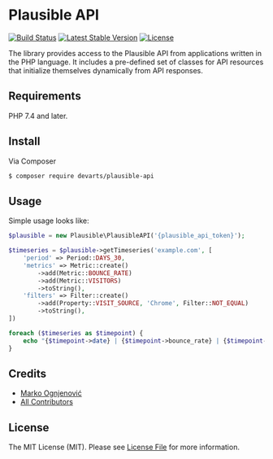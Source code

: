 # Plausible API

[![Build Status](https://github.com/devarts/plausible-api/actions/workflows/ci.yml/badge.svg?branch=master)](https://github.com/devarts/plausible-api/actions?query=branch%3Amaster)
[![Latest Stable Version](https://poser.pugx.org/devarts/plausible-api/v/stable.svg)](https://packagist.org/packages/devarts/plausible-api)
[![License](https://poser.pugx.org/devarts/plausible-api/license.svg)](https://packagist.org/packages/devarts/plausible-api)

The library provides access to the Plausible API from applications written in the PHP language. 
It includes a pre-defined set of classes for API resources that initialize themselves dynamically from API responses.

## Requirements

PHP 7.4 and later.

## Install

Via Composer

``` bash
$ composer require devarts/plausible-api
```

## Usage

Simple usage looks like:

``` php
$plausible = new Plausible\PlausibleAPI('{plausible_api_token}');

$timeseries = $plausible->getTimeseries('example.com', [
    'period' => Period::DAYS_30,
    'metrics' => Metric::create()
        ->add(Metric::BOUNCE_RATE)
        ->add(Metric::VISITORS)
        ->toString(),
    'filters' => Filter::create()
        ->add(Property::VISIT_SOURCE, 'Chrome', Filter::NOT_EQUAL)
        ->toString(),
])

foreach ($timeseries as $timepoint) {
    echo "{$timepoint->date} | {$timepoint->bounce_rate} | {$timepoint->visitors}";
}
```

## Credits

- [Marko Ognjenović](https://github.com/devarts)
- [All Contributors](https://github.com/devarts/plausible-api/contributors)

## License

The MIT License (MIT). Please see [License File](LICENSE.md) for more information.
